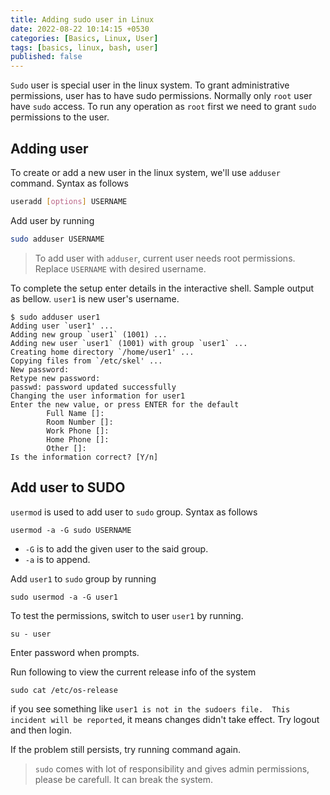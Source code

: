 ```yaml
---
title: Adding sudo user in Linux
date: 2022-08-22 10:14:15 +0530
categories: [Basics, Linux, User]
tags: [basics, linux, bash, user]
published: false
---
```


`Sudo` user is special user in the linux system. To grant administrative permissions, user has to have sudo permissions. Normally only `root` user have `sudo` access. To run any operation as `root` first we need to grant `sudo` permissions to the user.

## Adding user

To create or add a new user in the linux system, we'll use `adduser` command. Syntax as follows

```bash
useradd [options] USERNAME
```

Add user by running

```bash
sudo adduser USERNAME
```

> To add user with `adduser`, current user needs root permissions.
> Replace `USERNAME` with desired username.

To complete the setup enter details in the interactive shell. Sample output as bellow. `user1` is new user's username.

```shell
$ sudo adduser user1
Adding user `user1' ...
Adding new group `user1` (1001) ...
Adding new user `user1` (1001) with group `user1` ...
Creating home directory `/home/user1' ...
Copying files from `/etc/skel' ...
New password:
Retype new password:
passwd: password updated successfully
Changing the user information for user1
Enter the new value, or press ENTER for the default
        Full Name []:
        Room Number []:
        Work Phone []:
        Home Phone []:
        Other []:
Is the information correct? [Y/n]
```

## Add user to SUDO

`usermod` is used to add user to `sudo` group. Syntax as follows

```shell
usermod -a -G sudo USERNAME
```

- `-G` is to add the given user to the said group.
- `-a` is to append.

Add `user1` to `sudo` group by running

```shell
sudo usermod -a -G user1
```

To test the permissions, switch to user `user1` by running.

```shell
su - user
```

Enter password when prompts.

Run following to view the current release info of the system

```shell
sudo cat /etc/os-release
```

if you see something like `user1 is not in the sudoers file.  This incident will be reported`, it means changes didn't take effect. Try logout and then login.

If the problem still persists, try running command again.

> `sudo` comes with lot of responsibility and gives admin permissions, please be carefull. It can break the system.
